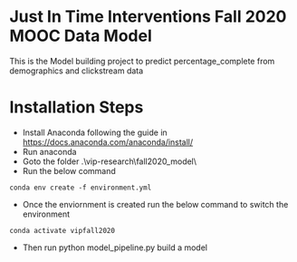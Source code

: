 # Just In Time Interventions Fall 2020 MOOC Data Model

This is the Model building project to predict percentage_complete from demographics and clickstream data

# Installation Steps
* Install Anaconda following the guide in https://docs.anaconda.com/anaconda/install/
* Run anaconda
* Goto the folder .\vip-research\fall2020_model\
* Run the below command
```
conda env create -f environment.yml
```
* Once the enviornment is created run the below command to switch the environment 
```
conda activate vipfall2020
```
* Then run python model_pipeline.py build a model
